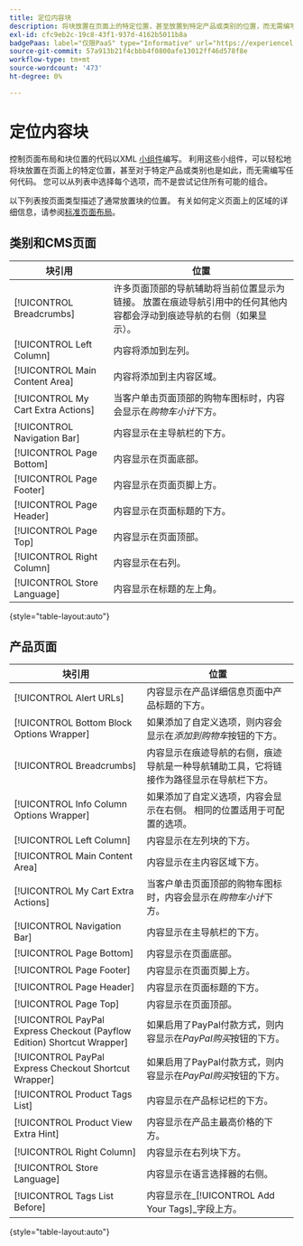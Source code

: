 ```yaml
---
title: 定位内容块
description: 将块放置在页面上的特定位置，甚至放置到特定产品或类别的位置，而无需编写任何代码
exl-id: cfc9eb2c-19c8-43f1-937d-4162b5011b8a
badgePaas: label="仅限PaaS" type="Informative" url="https://experienceleague.adobe.com/en/docs/commerce/user-guides/product-solutions" tooltip="仅适用于云项目(Adobe管理的PaaS基础架构)和内部部署项目上的Adobe Commerce 。"
source-git-commit: 57a913b21f4cbbb4f0800afe13012ff46d578f8e
workflow-type: tm+mt
source-wordcount: '473'
ht-degree: 0%

---
```


# 定位内容块

控制页面布局和块位置的代码以XML [小组件](widgets.md)编写。 利用这些小组件，可以轻松地将块放置在页面上的特定位置，甚至对于特定产品或类别也是如此，而无需编写任何代码。 您可以从列表中选择每个选项，而不是尝试记住所有可能的组合。

以下列表按页面类型描述了通常放置块的位置。 有关如何定义页面上的区域的详细信息，请参阅[标准页面布局](page-layout.md#standard-page-layouts)。

## 类别和CMS页面

| 块引用 | 位置 |
|----------|-------- |
| [!UICONTROL Breadcrumbs] | 许多页面顶部的导航辅助将当前位置显示为链接。 放置在痕迹导航引用中的任何其他内容都会浮动到痕迹导航的右侧（如果显示）。 |
| [!UICONTROL Left Column] | 内容将添加到左列。 |
| [!UICONTROL Main Content Area] | 内容将添加到主内容区域。 |
| [!UICONTROL My Cart Extra Actions] | 当客户单击页面顶部的购物车图标时，内容会显示在&#x200B;_购物车小计_&#x200B;下方。 |
| [!UICONTROL Navigation Bar] | 内容显示在主导航栏的下方。 |
| [!UICONTROL Page Bottom] | 内容显示在页面底部。 |
| [!UICONTROL Page Footer] | 内容显示在页面页脚上方。 |
| [!UICONTROL Page Header] | 内容显示在页面标题的下方。 |
| [!UICONTROL Page Top] | 内容显示在页面顶部。 |
| [!UICONTROL Right Column] | 内容显示在右列。 |
| [!UICONTROL Store Language] | 内容显示在标题的左上角。 |

{style="table-layout:auto"}

## 产品页面

| 块引用 | 位置 |
|----------|-------- |
| [!UICONTROL Alert URLs] | 内容显示在产品详细信息页面中产品标题的下方。 |
| [!UICONTROL Bottom Block Options Wrapper] | 如果添加了自定义选项，则内容会显示在&#x200B;_添加到购物车_&#x200B;按钮的下方。 |
| [!UICONTROL Breadcrumbs] | 内容显示在痕迹导航的右侧，痕迹导航是一种导航辅助工具，它将链接作为路径显示在导航栏下方。 |
| [!UICONTROL Info Column Options Wrapper] | 如果添加了自定义选项，内容会显示在右侧。 相同的位置适用于可配置的选项。 |
| [!UICONTROL Left Column] | 内容显示在左列块的下方。 |
| [!UICONTROL Main Content Area] | 内容显示在主内容区域下方。 |
| [!UICONTROL My Cart Extra Actions] | 当客户单击页面顶部的购物车图标时，内容会显示在&#x200B;_购物车小计_&#x200B;下方。 |
| [!UICONTROL Navigation Bar] | 内容显示在主导航栏的下方。 |
| [!UICONTROL Page Bottom] | 内容显示在页面底部。 |
| [!UICONTROL Page Footer] | 内容显示在页面页脚上方。 |
| [!UICONTROL Page Header] | 内容显示在页面标题的下方。 |
| [!UICONTROL Page Top] | 内容显示在页面顶部。 |
| [!UICONTROL PayPal Express Checkout (Payflow Edition) Shortcut Wrapper] | 如果启用了PayPal付款方式，则内容显示在&#x200B;_PayPal购买_&#x200B;按钮的下方。 |
| [!UICONTROL PayPal Express Checkout Shortcut Wrapper] | 如果启用了PayPal付款方式，则内容显示在&#x200B;_PayPal购买_&#x200B;按钮的下方。 |
| [!UICONTROL Product Tags List] | 内容显示在产品标记栏的下方。 |
| [!UICONTROL Product View Extra Hint] | 内容显示在产品主最高价格的下方。 |
| [!UICONTROL Right Column] | 内容显示在右列块下方。 |
| [!UICONTROL Store Language] | 内容显示在语言选择器的右侧。 |
| [!UICONTROL Tags List Before] | 内容显示在&#x200B;_[!UICONTROL Add Your Tags]_字段上方。 |

{style="table-layout:auto"}
